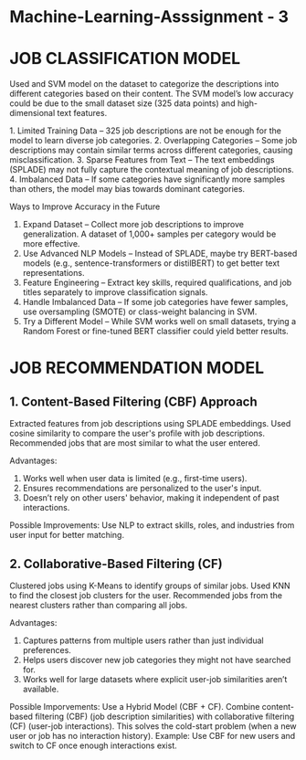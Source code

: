 # Machine-Learning-Asssignment - 3

# JOB CLASSIFICATION MODEL
Used and SVM model on the dataset to categorize the descriptions into different categories based on their content.
The SVM model’s low accuracy could be due to the small dataset size (325 data points) and high-dimensional text features.

1️. Limited Training Data – 325 job descriptions are not be enough for the model to learn diverse job categories.
2️. Overlapping Categories – Some job descriptions may contain similar terms across different categories, causing misclassification.
3️. Sparse Features from Text – The text embeddings (SPLADE) may not fully capture the contextual meaning of job descriptions.
4️. Imbalanced Data – If some categories have significantly more samples than others, the model may bias towards dominant categories.

Ways to Improve Accuracy in the Future
1. Expand Dataset – Collect more job descriptions to improve generalization. A dataset of 1,000+ samples per category would be more effective.
2. Use Advanced NLP Models – Instead of SPLADE, maybe try BERT-based models (e.g., sentence-transformers or distilBERT) to get better text representations.
3. Feature Engineering – Extract key skills, required qualifications, and job titles separately to improve classification signals.
4. Handle Imbalanced Data – If some job categories have fewer samples, use oversampling (SMOTE) or class-weight balancing in SVM.
5. Try a Different Model – While SVM works well on small datasets, trying a Random Forest or fine-tuned BERT classifier could yield better results.

# JOB RECOMMENDATION MODEL
## 1️. Content-Based Filtering (CBF) Approach
Extracted features from job descriptions using SPLADE embeddings.
Used cosine similarity to compare the user's profile with job descriptions.
Recommended jobs that are most similar to what the user entered.

Advantages:
1. Works well when user data is limited (e.g., first-time users).
2. Ensures recommendations are personalized to the user's input.
3. Doesn’t rely on other users' behavior, making it independent of past interactions.

Possible Improvements: Use NLP to extract skills, roles, and industries from user input for better matching.

## 2. Collaborative-Based Filtering (CF)
Clustered jobs using K-Means to identify groups of similar jobs.
Used KNN to find the closest job clusters for the user.
Recommended jobs from the nearest clusters rather than comparing all jobs.

Advantages:
1. Captures patterns from multiple users rather than just individual preferences.
2. Helps users discover new job categories they might not have searched for.
3. Works well for large datasets where explicit user-job similarities aren’t available.

Possible Imporvements: 
Use a Hybrid Model (CBF + CF). Combine content-based filtering (CBF) (job description similarities) with collaborative filtering (CF) (user-job interactions). This solves the cold-start problem (when a new user or job has no interaction history).
Example: Use CBF for new users and switch to CF once enough interactions exist.










